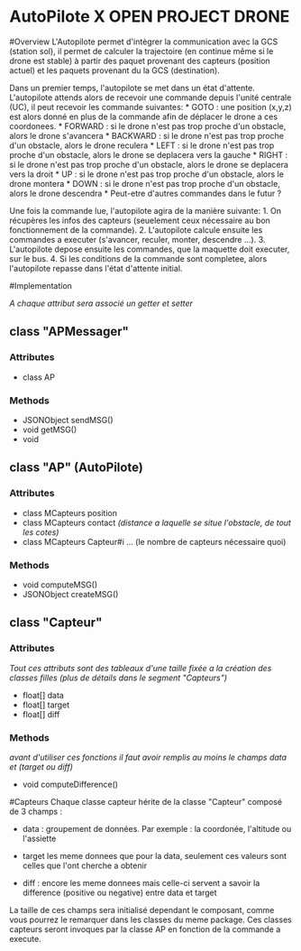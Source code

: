 # AutoPilote X OPEN PROJECT DRONE


#Overview
L'Autopilote permet d'intègrer la communication avec la GCS (station sol), il permet de calculer la trajectoire (en continue même si le drone est stable) à partir des paquet provenant des capteurs (position actuel) et les paquets provenant du la GCS (destination).

Dans un premier temps, l'autopilote se met dans un état d'attente.
L'autopilote attends alors de recevoir une commande depuis l'unité centrale (UC),
il peut recevoir les commande suivantes:
    * GOTO : une position (x,y,z) est alors donné en plus de la commande afin de déplacer le drone a ces coordonees.
    * FORWARD : si le drone n'est pas trop proche d'un obstacle, alors le drone s'avancera
    * BACKWARD : si le drone n'est pas trop proche d'un obstacle, alors le drone reculera
    * LEFT : si le drone n'est pas trop proche d'un obstacle, alors le drone se deplacera vers la gauche
    * RIGHT : si le drone n'est pas trop proche d'un obstacle, alors le drone se deplacera vers la droit
    * UP : si le drone n'est pas trop proche d'un obstacle, alors le drone montera
    * DOWN : si le drone n'est pas trop proche d'un obstacle, alors le drone descendra
    * Peut-etre d'autres commandes dans le futur ?

Une fois la commande lue, l'autopilote agira de la manière suivante:
    1. On récupères les infos des capteurs (seuelement ceux nécessaire au bon fonctionnement de la commande).
    2. L'autopilote calcule ensuite les commandes a executer (s'avancer, reculer, monter, descendre ...).
    3. L'autopilote depose ensuite les commandes, que la maquette doit executer, sur le bus.
    4. Si les conditions de la commande sont completee, alors l'autopilote repasse dans l'état d'attente initial.

#Implementation

*A chaque attribut sera associé un getter et setter*


## class "APMessager"
### Attributes

- class AP

### Methods

* JSONObject sendMSG()
* void getMSG()
* void

## class "AP" (AutoPilote)
### Attributes

- class MCapteurs position
- class MCapteurs contact *(distance a laquelle se situe l'obstacle, de tout les cotes)*
- class MCapteurs Capteur#i  ... (le nombre de capteurs nécessaire quoi)

### Methods

* void computeMSG()
* JSONObject createMSG()

## class "Capteur"
### Attributes
*Tout ces attributs sont des tableaux d'une taille fixée a la création des classes filles (plus de détails dans le segment "Capteurs")*

- float[] data
- float[] target
- float[] diff

### Methods
*avant d'utiliser ces fonctions il faut avoir remplis au moins le champs data et (target ou diff)*

* void computeDifference()

#Capteurs
Chaque classe capteur hérite de la classe "Capteur" composé de 3 champs :

- data : groupement de données. Par exemple : la coordonée, l'altitude ou l'assiette

- target  les meme donnees que pour la data, seulement ces valeurs sont celles que l'ont cherche a obtenir

- diff : encore les meme donnees mais celle-ci servent a savoir la difference (positive ou negative) entre data et
target

La taille de ces champs sera initialisé dependant le composant, comme vous pourrez le remarquer dans les classes du meme package. Ces classes capteurs seront invoques par la classe AP en fonction de la commande a execute.
